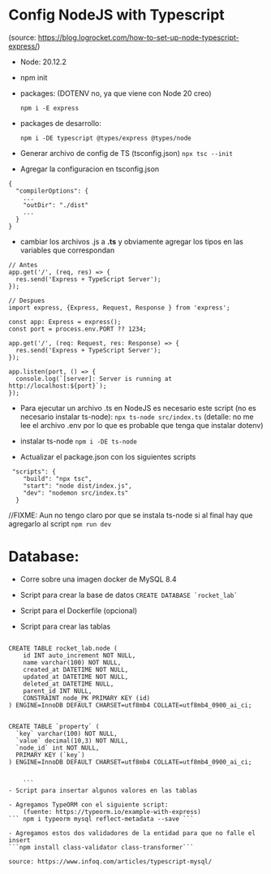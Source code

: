 # Config NodeJS with Typescript
 (source: https://blog.logrocket.com/how-to-set-up-node-typescript-express/)
- Node: 20.12.2
- npm init
- packages: (DOTENV no, ya que viene con Node 20 creo)

    ```npm i -E express```
- packages de desarrollo:

    ```npm i -DE typescript @types/express @types/node```

- Generar archivo de config de TS (tsconfig.json)
```npx tsc --init```
- Agregar la configuracion en tsconfig.json

```
{
  "compilerOptions": {
    ...
    "outDir": "./dist"
    ...
  }
}
```
- cambiar los archivos .js a **.ts** y obviamente agregar los tipos en las variables que correspondan

```
// Antes
app.get('/', (req, res) => {
  res.send('Express + TypeScript Server');
});

```
```
// Despues
import express, {Express, Request, Response } from 'express';

const app: Express = express();
const port = process.env.PORT ?? 1234;

app.get('/', (req: Request, res: Response) => {
  res.send('Express + TypeScript Server');
});

app.listen(port, () => {
  console.log(`[server]: Server is running at http://localhost:${port}`);
});
```
- Para ejecutar un archivo .ts en NodeJS es necesario este script (no es necesario instalar ts-node):
    ``` npx ts-node src/index.ts ```
    (detalle: no me lee el archivo .env por lo que es probable que tenga que instalar dotenv)

- instalar ts-node
```npm i -DE ts-node```
- Actualizar el package.json con los siguientes scripts
```
 "scripts": {
    "build": "npx tsc",
    "start": "node dist/index.js",
    "dev": "nodemon src/index.ts"
  }
```

//FIXME: Aun no tengo claro por que se instala ts-node si al final hay que agregarlo al script ```npm run dev```

# Database:
- Corre sobre una imagen docker de MySQL 8.4
- Script para crear la base de datos
    ``` CREATE DATABASE `rocket_lab` ```

- Script para el Dockerfile (opcional)
- Script para crear las tablas

``` 
   
CREATE TABLE rocket_lab.node (
	id INT auto_increment NOT NULL,
	name varchar(100) NOT NULL,
	created_at DATETIME NOT NULL,
	updated_at DATETIME NOT NULL,
	deleted_at DATETIME NULL,
	parent_id INT NULL,
	CONSTRAINT node_PK PRIMARY KEY (id)
) ENGINE=InnoDB DEFAULT CHARSET=utf8mb4 COLLATE=utf8mb4_0900_ai_ci;


CREATE TABLE `property` (
  `key` varchar(100) NOT NULL,
  `value` decimal(10,3) NOT NULL,
  `node_id` int NOT NULL,
  PRIMARY KEY (`key`)
) ENGINE=InnoDB DEFAULT CHARSET=utf8mb4 COLLATE=utf8mb4_0900_ai_ci;

    
    ```
- Script para insertar algunos valores en las tablas

- Agregamos TypeORM con el siguiente script:
    (fuente: https://typeorm.io/example-with-express)
``` npm i typeorm mysql reflect-metadata --save ```

- Agregamos estos dos validadores de la entidad para que no falle el insert 
```npm install class-validator class-transformer```

source: https://www.infoq.com/articles/typescript-mysql/